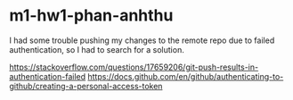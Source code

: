 # m1-hw1-phan-anhthu

I had some trouble pushing my changes to the remote repo due to failed authentication, so I had to search for a solution.

https://stackoverflow.com/questions/17659206/git-push-results-in-authentication-failed
https://docs.github.com/en/github/authenticating-to-github/creating-a-personal-access-token
